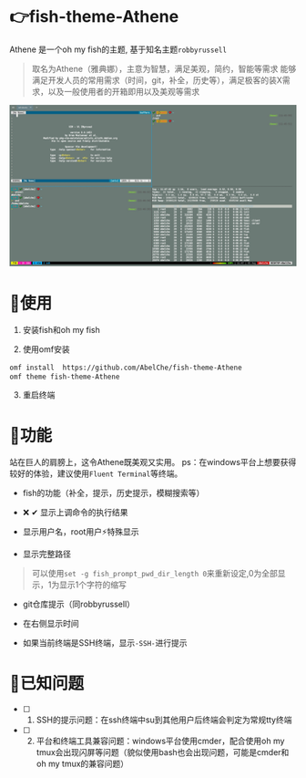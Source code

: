 # 👉fish-theme-Athene
Athene 是一个oh my fish的主题, 基于知名主题`robbyrussell`
> 取名为Athene（雅典娜），主意为智慧，满足美观，简约，智能等需求
> 能够满足开发人员的常用需求（时间，git，补全，历史等），满足极客的装X需求，以及一般使用者的开箱即用以及美观等需求

![](./2020-08-05_114748.jpg)

# 🔨使用

1. 安装fish和oh my fish

2. 使用omf安装
```shell
omf install  https://github.com/AbelChe/fish-theme-Athene
omf theme fish-theme-Athene
```

3. 重启终端

# 🎲功能
站在巨人的肩膀上，这令Athene既美观又实用。
ps：在windows平台上想要获得较好的体验，建议使用`Fluent Terminal`等终端。
- fish的功能（补全，提示，历史提示，模糊搜索等）

- ❌ ✔ 显示上调命令的执行结果

- 显示用户名，root用户⚡特殊显示

- 显示完整路径
> 可以使用`set -g fish_prompt_pwd_dir_length 0`来重新设定,0为全部显示，1为显示1个字符的缩写

- git仓库提示（同robbyrussell）

- 在右侧显示时间

- 如果当前终端是SSH终端，显示`-SSH-`进行提示

# 👿已知问题

- [ ] 1. SSH的提示问题：在ssh终端中su到其他用户后终端会判定为常规tty终端

- [ ] 2. 平台和终端工具兼容问题：windows平台使用cmder，配合使用oh my tmux会出现闪屏等问题（貌似使用bash也会出现问题，可能是cmder和oh my tmux的兼容问题）
